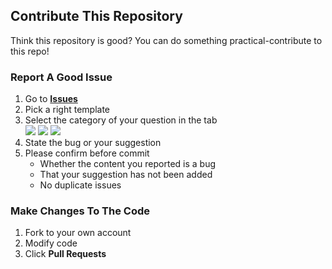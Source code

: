 ## Contribute This Repository
Think this repository is good? You can do something practical-contribute to this repo!
### Report A Good Issue
1. Go to [**Issues**](//github.com/TechPot-Studio/peb.js/issues)
2. Pick a right template
3. Select the category of your question in the tab  
   ![](https://img.shields.io/github/labels/TechPot-Studio/peb.js/web%20features?style=flat)
   ![](https://img.shields.io/github/labels/TechPot-Studio/peb.js/data%20transmission?style=flat)
   ![](https://img.shields.io/github/labels/TechPot-Studio/peb.js/math%20features?style=flat)
4. State the bug or your suggestion
5. Please confirm before commit
   - Whether the content you reported is a bug
   - That your suggestion has not been added 
   - No duplicate issues

### Make Changes To The Code
1. Fork to your own account
2. Modify code
3. Click **Pull Requests**
